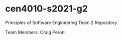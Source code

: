 # cen4010-s2021-g2
Principles of Software Engineering Team 2 Repository

Team Members:
Craig Peroni
